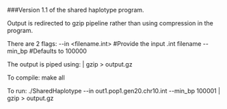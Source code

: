 ###Version 1.1 of the shared haplotype program.


Output is redirected to  gzip pipeline rather than using compression in the program.


There are 2 flags:
--in <filename.int>	#Provide the input .int filename
--min_bp	#Defaults to 100000

The output is piped using:	| gzip > output.gz 

To compile:
make all

To run:
./SharedHaplotype --in out1.pop1.gen20.chr10.int --min_bp 100001 | gzip > output.gz